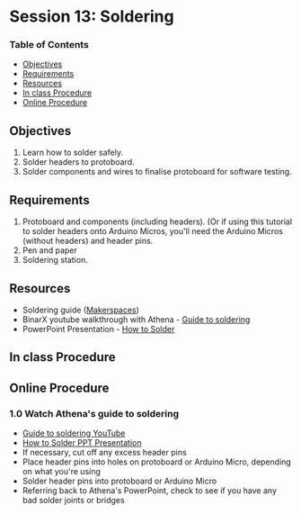 # Session 13: Soldering <!-- omit from toc -->

### Table of Contents <!-- omit from toc -->
- [Objectives](#objectives)
- [Requirements](#requirements)
- [Resources](#resources)
- [In class Procedure](#in-class-procedure)
- [Online Procedure](#online-procedure)


## Objectives
1. Learn how to solder safely.
2. Solder headers to protoboard.
3. Solder components and wires to finalise protoboard for software testing.

## Requirements
1. Protoboard and components (including headers). (Or if using this tutorial to solder headers onto Arduino Micros, you'll need the Arduino Micros (without headers) and header pins.
1. Pen and paper
1. Soldering station.

## Resources
- Soldering guide ([Makerspaces](https://www.makerspaces.com/how-to-solder/))
- BinarX youtube walkthrough with Athena - [Guide to soldering](https://www.youtube.com/watch?v=4w1aexhTjbs&list=PLhmx0ZGiO2sNXqH09_9cT4NBlGAUTOnFS)
- PowerPoint Presentation - [How to Solder](https://github.com/BinarX-Curtin/School-Holiday-Program/blob/main/1.%20Payload%20Hardware%20Development/1.5%20Assemble%20Flight%20Electronics%20(Soldering)/Soldering%20Summary.pptx)

## In class Procedure


## Online Procedure
### 1.0 Watch Athena's guide to soldering <!-- omit from toc -->
- [Guide to soldering YouTube](https://www.youtube.com/watch?v=4w1aexhTjbs&list=PLhmx0ZGiO2sNXqH09_9cT4NBlGAUTOnFS)
- [How to Solder PPT Presentation](https://github.com/BinarX-Curtin/School-Holiday-Program/blob/main/1.%20Payload%20Hardware%20Development/1.5%20Assemble%20Flight%20Electronics%20(Soldering)/Soldering%20Summary.pptx)
- If necessary, cut off any excess header pins
- Place header pins into holes on protoboard or Arduino Micro, depending on what you're using
- Solder header pins into protoboard or Arduino Micro
- Referring back to Athena's PowerPoint, check to see if you have any bad solder joints or bridges
